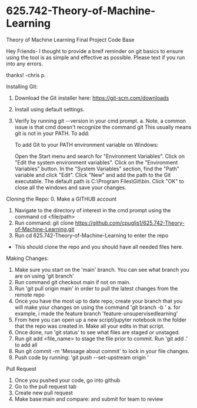 # 625.742-Theory-of-Machine-Learning
Theory of Machine Learning Final Project Code Base

Hey Friends- I thought to provide a breif reminder on git basics to ensure using 
the tool is as simple and effective as possible. Please text if you run into any errors. 

thanks! -chris p.

Installing Git: 
1. Download the Git installer here: https://git-scm.com/downloads
2. Install using default settings.
3. Verify by running git --version in your cmd prompt.
	a. Note, a common issue is that cmd doesn't recognize the command git
	This usually means git is not in your PATH. To add:
	
	To add Git to your PATH environment variable on Windows:
	
	Open the Start menu and search for "Environment Variables".
	Click on "Edit the system environment variables".
	Click on the "Environment Variables" button.
	In the "System Variables" section, find the "Path" variable and click "Edit".
	Click "New" and add the path to the Git executable. The default path is C:\Program Files\Git\bin.
	Click "OK" to close all the windows and save your changes.

Cloning the Repo:
0. Make a GITHUB account
1. Navigate to the directory of interest in the cmd prompt using the command cd <file/path>
2. Run command: git clone https://github.com/cpuglis1/625.742-Theory-of-Machine-Learning.git
3. Run cd 625.742-Theory-of-Machine-Learning to enter the repo

- This should clone the repo and you should have all needed files here.

Making Changes:
1. Make sure you start on the 'main' branch. You can see what branch you are on using 'git branch'
2. Run command git checkout main if not on main.
3. Run 'git pull origin main' in order to pull the latest changes from the remote repo
4. Once you have the most up to date repo, create your branch that you will make your changes on using
the command 'git branch -b <feature-branch>'
	a. for example, i made the feature branch 'feature-unsupervisedlearning'
5. From here you can open up a new script/jupyter notebook in the folder that the repo was created in.
Make all your edits in that script.
6. Once done, run 'git status' to see what files are staged or unstaged.
7. Run git add <file_name> to stage the file prior to commit. Run 'git add .' to add all
8. Run git commit -m 'Message about commit' to lock in your file changes.
9. Push code by running: 'git push --set-upstream origin <feature-branch>' 

Pull Request
1. Once you pushed your code, go into github
2. Go to the pull request tab
3. Create new pull request
4. Make base:main and compare:<feature-branch> and submit for team to review